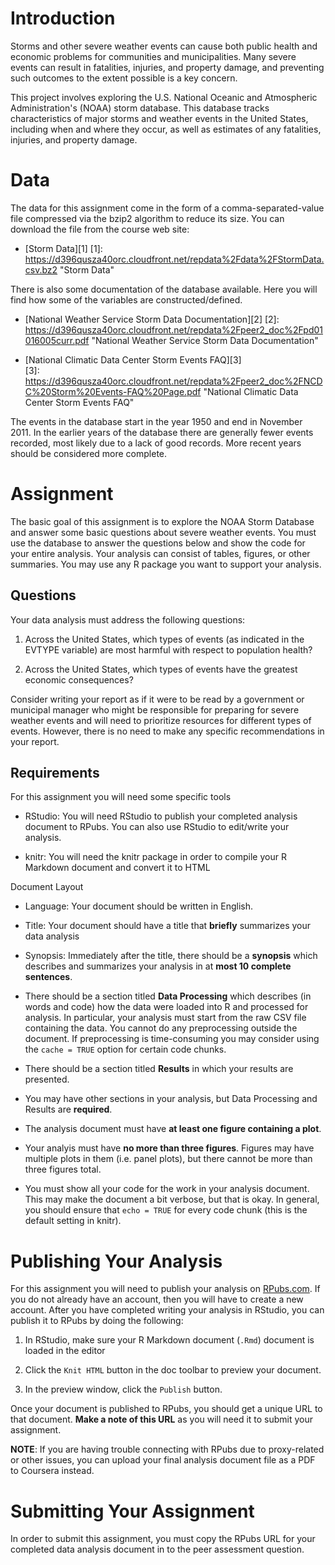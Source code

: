 # Introduction

Storms and other severe weather events can cause both public health and economic problems for communities and municipalities. Many severe events can result in fatalities, injuries, and property damage, and preventing such outcomes to the extent possible is a key concern.

This project involves exploring the U.S. National Oceanic and Atmospheric Administration's (NOAA) storm database. This database tracks characteristics of major storms and weather events in the United States, including when and where they occur, as well as estimates of any fatalities, injuries, and property damage.

# Data

The data for this assignment come in the form of a comma-separated-value file compressed via the bzip2 algorithm to reduce its size. You can download the file from the course web site:

- [Storm Data][1]
[1]: https://d396qusza40orc.cloudfront.net/repdata%2Fdata%2FStormData.csv.bz2 "Storm Data"

There is also some documentation of the database available. Here you will find how some of the variables are constructed/defined.

- [National Weather Service Storm Data Documentation][2]
[2]: https://d396qusza40orc.cloudfront.net/repdata%2Fpeer2_doc%2Fpd01016005curr.pdf "National Weather Service Storm Data Documentation"

- [National Climatic Data Center Storm Events FAQ][3]   
[3]: https://d396qusza40orc.cloudfront.net/repdata%2Fpeer2_doc%2FNCDC%20Storm%20Events-FAQ%20Page.pdf "National Climatic Data Center Storm Events FAQ"

The events in the database start in the year 1950 and end in November 2011. In the earlier years of the database there are generally fewer events recorded, most likely due to a lack of good records. More recent years should be considered more complete.

# Assignment

The basic goal of this assignment is to explore the NOAA Storm Database and answer some basic questions about severe weather events. You must use the database to answer the questions below and show the code for your entire analysis. Your analysis can consist of tables, figures, or other summaries. You may use any R package you want to support your analysis.

## Questions

Your data analysis must address the following questions:

1. Across the United States, which types of events (as indicated in the EVTYPE variable) are most harmful with respect to population health?

2. Across the United States, which types of events have the greatest economic consequences?

Consider writing your report as if it were to be read by a government or municipal manager who might be responsible for preparing for severe weather events and will need to prioritize resources for different types of events. However, there is no need to make any specific recommendations in your report.

## Requirements

For this assignment you will need some specific tools

- RStudio: You will need RStudio to publish your completed analysis document to RPubs. You can also use RStudio to edit/write your analysis.

- knitr: You will need the knitr package in order to compile your R Markdown document and convert it to HTML

Document Layout

- Language: Your document should be written in English.

- Title: Your document should have a title that **briefly** summarizes your data analysis

- Synopsis: Immediately after the title, there should be a **synopsis** which describes and summarizes your analysis in at **most 10 complete sentences**.

- There should be a section titled **Data Processing** which describes (in words and code) how the data were loaded into R and processed for analysis. In particular, your analysis must start from the raw CSV file containing the data. You cannot do any preprocessing outside the document. If preprocessing is time-consuming you may consider using the <code>cache = TRUE</code> option for certain code chunks.

- There should be a section titled **Results** in which your results are presented.

- You may have other sections in your analysis, but Data Processing and Results are **required**.

- The analysis document must have **at least one figure containing a plot**.

- Your analyis must have **no more than three figures**. Figures may have multiple plots in them (i.e. panel plots), but there cannot be more than three figures total.

- You must show all your code for the work in your analysis document. This may make the document a bit verbose, but that is okay. In general, you should ensure that <code>echo = TRUE</code> for every code chunk (this is the default setting in knitr).

# Publishing Your Analysis

For this assignment you will need to publish your analysis on [RPubs.com](RPubs.com). If you do not already have an account, then you will have to create a new account. After you have completed writing your analysis in RStudio, you can publish it to RPubs by doing the following:

1. In RStudio, make sure your R Markdown document (<code>.Rmd</code>) document is loaded in the editor

2. Click the <code>Knit HTML</code> button in the doc toolbar to preview your document.

3. In the preview window, click the <code>Publish</code> button.

Once your document is published to RPubs, you should get a unique URL to that document. **Make a note of this URL** as you will need it to submit your assignment.

**NOTE**: If you are having trouble connecting with RPubs due to proxy-related or other issues, you can upload your final analysis document file as a PDF to Coursera instead.

# Submitting Your Assignment

In order to submit this assignment, you must copy the RPubs URL for your completed data analysis document in to the peer assessment question.